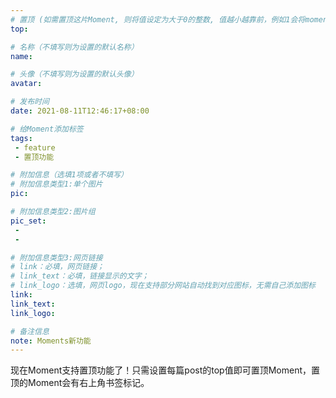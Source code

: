 ```yaml
---
# 置顶 (如需置顶这片Moment, 则将值设定为大于0的整数, 值越小越靠前，例如1会将moment放在最顶端)
top: 

# 名称（不填写则为设置的默认名称）
name:

# 头像（不填写则为设置的默认头像）
avatar:

# 发布时间
date: 2021-08-11T12:46:17+08:00

# 给Moment添加标签
tags:
 - feature
 - 置顶功能

# 附加信息（选填1项或者不填写）
# 附加信息类型1:单个图片
pic:

# 附加信息类型2:图片组
pic_set:
 - 
 -

# 附加信息类型3:网页链接
# link：必填，网页链接；
# link_text：必填，链接显示的文字；
# link_logo：选填，网页logo，现在支持部分网站自动找到对应图标，无需自己添加图标
link:
link_text:
link_logo:

# 备注信息
note: Moments新功能
---
```

现在Moment支持置顶功能了！只需设置每篇post的top值即可置顶Moment，置顶的Moment会有右上角书签标记。

